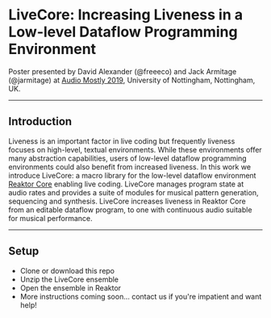 # LiveCore: Increasing Liveness in a Low-level Dataflow Programming Environment

Poster presented by David Alexander (@freeeco) and Jack Armitage (@jarmitage) at [Audio Mostly 2019](https://audiomostly.com), University of Nottingham, Nottingham, UK.

---

## Introduction

Liveness is an important factor in live coding but frequently liveness focuses on high-level, textual environments.
While these environments offer many abstraction capabilities, users of low-level dataflow programming environments could also benefit from increased liveness.
In this work we introduce LiveCore: a macro library for the low-level dataflow environment [Reaktor Core](https://www.native-instruments.com/fileadmin/ni_media/downloads/manuals/REAKTOR_6_Building_in_Core_English_2015_11.pdf) enabling live coding.
LiveCore manages program state at audio rates and provides a suite of modules for musical pattern generation, sequencing and synthesis.
LiveCore increases liveness in Reaktor Core from an editable dataflow program, to one with continuous audio suitable for musical performance.

---

## Setup

- Clone or download this repo
- Unzip the LiveCore ensemble
- Open the ensemble in Reaktor
- More instructions coming soon... contact us if you're impatient and want help!

